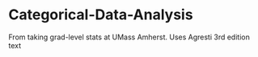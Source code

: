 # Categorical-Data-Analysis
From taking grad-level stats at UMass Amherst. Uses Agresti 3rd edition text
